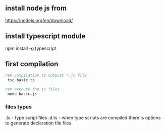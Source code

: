 
## install node js from 
https://nodejs.org/en/download/

## install typescript module
npm install -g typescript

## first compilation

```bat
rem compilation ts outputs *.js file
 tsc basic.ts  

rem execute the js files
 node basic.js 
```

### files types
 .ts - type script files
 .d.ts  -  when type scripts are compiled there is options to generate declaration file files

